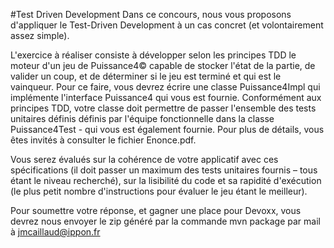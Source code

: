 #Test Driven Development
Dans ce concours, nous vous proposons d'appliquer le Test-Driven Development à un cas concret (et volontairement assez simple).

L'exercice à réaliser consiste à développer selon les principes TDD le moteur d'un jeu de Puissance4© capable de stocker l'état de la partie, de  valider un coup, et de déterminer si le jeu est terminé et qui est le vainqueur. 
Pour ce faire, vous devrez écrire une classe Puissance4Impl qui implémente l'interface Puissance4 qui vous est fournie. Conformément aux principes TDD, votre classe doit permettre de passer l'ensemble des tests unitaires définis définis par l'équipe fonctionnelle dans la classe Puissance4Test - qui vous est également fournie. Pour plus de détails, vous êtes invités à consulter le fichier Enonce.pdf.

Vous serez évalués sur la cohérence de votre applicatif avec ces spécifications (il doit passer un maximum des tests unitaires fournis – tous étant le niveau recherché), sur la lisibilité du code et sa rapidité d'exécution (le plus petit nombre d'instructions pour évaluer le jeu étant le meilleur). 

Pour soumettre votre réponse, et gagner une place pour Devoxx, vous devrez nous envoyer le zip généré par la commande 
	mvn package
par mail à jmcaillaud@ippon.fr  
